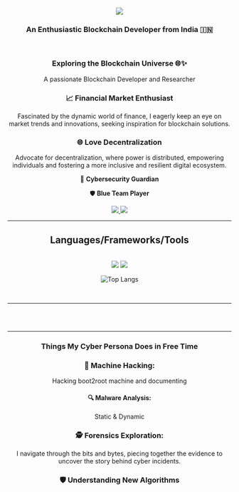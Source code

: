 <h1 align="center">
    <img src="https://readme-typing-svg.herokuapp.com/?font=Righteous&size=39&center=true&vCenter=true&width=500&height=70&duration=3000&lines=Hi+There!+😜;+I'm+Sanjeev+Varma!;" />
</h1>

<h3 align="center"> An Enthusiastic Blockchain Developer from India 🇮🇳 </h3>

<br/>

<!-- about me -->

<div align="center">

### Exploring the Blockchain Universe 🌐✨
  A passionate Blockchain Developer and Researcher 

### 📈 **Financial Market Enthusiast**
   Fascinated by the dynamic world of finance, I eagerly keep an eye on market trends and innovations, seeking inspiration for blockchain solutions.

### 🌐 **Love Decentralization**
   Advocate for decentralization, where power is distributed, empowering individuals and fostering a more inclusive and resilient digital ecosystem.

🔐 **Cybersecurity Guardian**
  

🛡️ **Blue Team Player**

</div>


<!-- Connect with me -->

<div align="center"> 
  <a href="mailto:sanjeevvarmacode@gmail.com">
    <img src="https://img.shields.io/badge/Gmail-333333?style=for-the-badge&logo=gmail&logoColor=red" />
  </a>
  
  <a href="https://linkedin.com/in/sanjeev-varmabionicimposter/" target="_blank">
    <img src="https://img.shields.io/badge/LinkedIn-0077B5?style=for-the-badge&logo=linkedin&logoColor=white" target="_blank" />
  </a>
</div>

<hr/>

<!--languages frameworks and tools-->

<h2 align="center"> Languages/Frameworks/Tools </h2>

<br/>

<div align="center">
  <img src="https://skillicons.dev/icons?i=cpp,solidity,py,django,postgres" />
  <img src="https://skillicons.dev/icons?i=nodejs,java,js,rust,git,vim" />
  <br>

![Top Langs](https://github-readme-stats.vercel.app/api/top-langs/?username=Sanjeevvarmabetter&hide=javascript,css,scss,html&theme=highcontrast)

</div>


<br/>
<hr/>

<!-- Stats -->

<!-- <h2 align="center"> ⚡ Stats ⚡ </h2>

<br>

<div align=center>

  <img width=390 src="https://github-readme-streak-stats-Sanjeevvarmabetter.vercel.app/?user=salesp07&count_private=true&theme=react&border_radius=10" alt="streak stats"/>
  
  <img width=390 src="https://github-readme-stats-Sanjeevvarmabetter.vercel.app/api?username=salesp07&count_private=true&show_icons=true&theme=react&rank_icon=github&border_radius=10" alt="readme stats" />
  
  <br/>

  <img width=325 align="center" src="https://github-readme-stats-Sanjeevvarmabetter.vercel.app/api/top-langs/?username=salesp07&hide=HTML&langs_count=8&layout=compact&theme=react&border_radius=10&size_weight=0.5&count_weight=0.5&exclude_repo=github-readme-stats" alt="top langs" />

</div> -->

<br/><br/>

<hr/>

<h3 align="center"> Things My Cyber Persona Does in Free Time </h3>

<!-- <h3 align="center"> Diving into the Cybernetic Realm in My Free Time 🕵️‍♂️</h3> -->

<div align="center">
    
### 🤖 **Machine Hacking:**

  Hacking boot2root machine and documenting 

#### 🔍 **Malware Analysis:**

  Static & Dynamic

### 🕵️ **Forensics Exploration:**
   I navigate through the bits and bytes, piecing together the evidence to uncover the story behind cyber incidents.

### 🛡️ **Understanding New Algorithms**

</div>

<br/>

